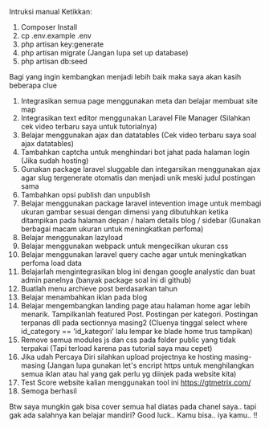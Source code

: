 Intruksi manual
Ketikkan:
1. Composer Install
2. cp .env.example .env
3. php artisan key:generate
4. php artisan migrate (Jangan lupa set up database)
5. php artisan db:seed

Bagi yang ingin kembangkan menjadi lebih baik maka saya akan kasih beberapa clue
1. Integrasikan semua page menggunakan meta dan belajar membuat site map
2. Integrasikan text editor menggunakan Laravel File Manager (Silahkan cek video terbaru saya untuk tutorialnya)
3. Belajar menggunakan ajax dan datatables (Cek video terbaru saya soal ajax datatables)
4. Tambahkan captcha untuk menghindari bot jahat pada halaman login (Jika sudah hosting)
5. Gunakan package laravel sluggable dan integarsikan menggunakan ajax agar slug tergenerate otomatis dan menjadi unik meski judul postingan sama
6. Tambahkan opsi publish dan unpublish
7. Belajar menggunakan package laravel intevention image untuk membagi ukuran gambar sesuai dengan dimensi yang dibutuhkan ketika ditampikan pada halaman depan / halam details blog / sidebar (Gunakan berbagai macam ukuran untuk meningkatkan perfoma)
8. Belajar menggunakan lazyload
9. Belajar menggunakan webpack untuk mengecilkan ukuran css
10. Belajar menggunakan laravel query cache agar untuk meningkatkan perfoma load data
11. Belajarlah mengintegrasikan blog ini dengan google analystic dan buat admin panelnya (banyak package soal ini di github)
12. Buatlah menu archieve post berdasarkan tahun
13. Belajar menambahkan iklan pada blog
14. Belajar mengembangkan landing page atau halaman home agar lebih menarik. Tampilkanlah featured Post. Postingan per kategori. Postingan terpanas dll pada sectionnya masing2 (Cluenya tinggal select where id_category == 'id_kategori' lalu lempar ke blade home trus tampikan)
15. Remove semua modules js dan css pada folder public yang tidak terpakai (Tapi terload karena pas tutorial saya mau cepet)
16. Jika udah Percaya Diri silahkan upload projectnya ke hosting masing-masing (Jangan lupa gunakan let's encript https untuk menghilangkan semua iklan atau hal yang gak perlu yg diinjek pada website kita)
17. Test Score website kalian menggunakan tool ini https://gtmetrix.com/
18. Semoga berhasil

Btw saya mungkin gak bisa cover semua hal diatas pada chanel saya.. tapi gak ada salahnya kan belajar mandiri?
Good luck.. Kamu bisa.. iya kamu.. !!
